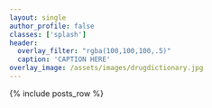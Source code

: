 ```yaml
---
layout: single
author_profile: false
classes: ['splash']
header:
  overlay_filter: "rgba(100,100,100,.5)"
  caption: 'CAPTION HERE'
overlay_image: /assets/images/drugdictionary.jpg
---
```


{% include posts_row %}
